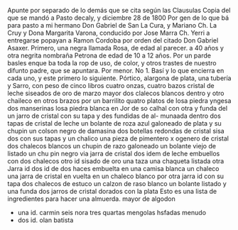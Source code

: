 Apunte por separado de lo demás que se cita según las
Clausulas
Copia del que se mandó a Pasto decaly, y diciembre 28 de 1800
Por gen de lo que bá para pasto a mi hermano Don Gabriel de San
La Cura, y Mariano Ch.
La Cruy y Dona Margarita Varona, conducido por Jose Marra Ch. Yerri a entregarse popayan a Ramon Cordoba por orden del citado Don Gabriel Asaxer. Primero, una negra llamada Rosa, de edad al parecer.
a 40 años y otra negrita nombraña Petrona de edad de 10 a 12 años. Por un parde basles enque ba toda la rop de uso, de color, y otros trastes de nuestro difunto padre, que se apuntara.
Por menor.
No 1. Basí y lo que encierra en cada uno, y este primero lo siguiente.
Pórtico, alargona de plata, una tubería y Sarro, con peso de cinco
libros cuatro onzas, cuatro bazos cristal de leche siseados de oro
de marzo mayor
dos clalecos blancos dentro
y otro chaileco
en otros brazos
por un barrilito
quatro
platos de losa piedra yngesa
dos manserinas losa piedra
blanca
en Jor de so calhal con otra y funda del
un jarro de cristal con su tapa y des fundidas de al- munaada dentro dos tapas de cristal de leche un bolante de roza azul galoneado de plata y su chupin un colson negro de damasina dos botellas redondas de cristal sisa
dos con sus tapas y un chalico una pieza de pimentero x
ogenero de cristal dos chalecos blancos un chupin de
razo galoneado un bolante viejo de listado un chu
pin negro
via jarra de cristal
dos idem de leche
embuellos con dos chalecos
otro id sisado de oro
una taza
una chaqueta listada
otra Jarra id
dos id de dos haces
embuelta en una camisa blanca
un chaleco
una jarra de cristal en vuelta en un chaleco blanco
por otra jarra id con su tapa
dos chalecos de estuco
un calzon de raso blanco
un bolante listado
y una funda
dos jarros de cristal dorados con la plata
Esto es una lista de ingredientes para hacer una almuerda.
mayor de algodon
- una id. carmin seis nora tres quartas
mengolas hsfadas menudo
- dos id. olan batista